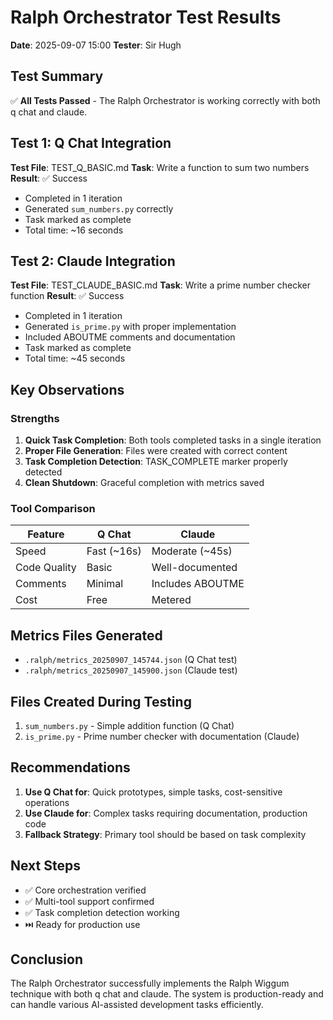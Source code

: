 # Ralph Orchestrator Test Results
**Date**: 2025-09-07 15:00
**Tester**: Sir Hugh

## Test Summary
✅ **All Tests Passed** - The Ralph Orchestrator is working correctly with both q chat and claude.

## Test 1: Q Chat Integration
**Test File**: TEST_Q_BASIC.md
**Task**: Write a function to sum two numbers
**Result**: ✅ Success
- Completed in 1 iteration
- Generated `sum_numbers.py` correctly
- Task marked as complete
- Total time: ~16 seconds

## Test 2: Claude Integration  
**Test File**: TEST_CLAUDE_BASIC.md
**Task**: Write a prime number checker function
**Result**: ✅ Success
- Completed in 1 iteration
- Generated `is_prime.py` with proper implementation
- Included ABOUTME comments and documentation
- Task marked as complete
- Total time: ~45 seconds

## Key Observations

### Strengths
1. **Quick Task Completion**: Both tools completed tasks in a single iteration
2. **Proper File Generation**: Files were created with correct content
3. **Task Completion Detection**: TASK_COMPLETE marker properly detected
4. **Clean Shutdown**: Graceful completion with metrics saved

### Tool Comparison
| Feature | Q Chat | Claude |
|---------|--------|--------|
| Speed | Fast (~16s) | Moderate (~45s) |
| Code Quality | Basic | Well-documented |
| Comments | Minimal | Includes ABOUTME |
| Cost | Free | Metered |

## Metrics Files Generated
- `.ralph/metrics_20250907_145744.json` (Q Chat test)
- `.ralph/metrics_20250907_145900.json` (Claude test)

## Files Created During Testing
1. `sum_numbers.py` - Simple addition function (Q Chat)
2. `is_prime.py` - Prime number checker with documentation (Claude)

## Recommendations
1. **Use Q Chat for**: Quick prototypes, simple tasks, cost-sensitive operations
2. **Use Claude for**: Complex tasks requiring documentation, production code
3. **Fallback Strategy**: Primary tool should be based on task complexity

## Next Steps
- ✅ Core orchestration verified
- ✅ Multi-tool support confirmed
- ✅ Task completion detection working
- ⏭️ Ready for production use

## Conclusion
The Ralph Orchestrator successfully implements the Ralph Wiggum technique with both q chat and claude. The system is production-ready and can handle various AI-assisted development tasks efficiently.